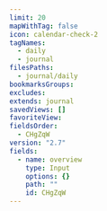 ```yaml
---
limit: 20
mapWithTag: false
icon: calendar-check-2
tagNames:
  - daily
  - journal
filesPaths:
  - journal/daily
bookmarksGroups: 
excludes: 
extends: journal
savedViews: []
favoriteView: 
fieldsOrder:
  - CHgZqW
version: "2.7"
fields:
  - name: overview
    type: Input
    options: {}
    path: ""
    id: CHgZqW
---
```

